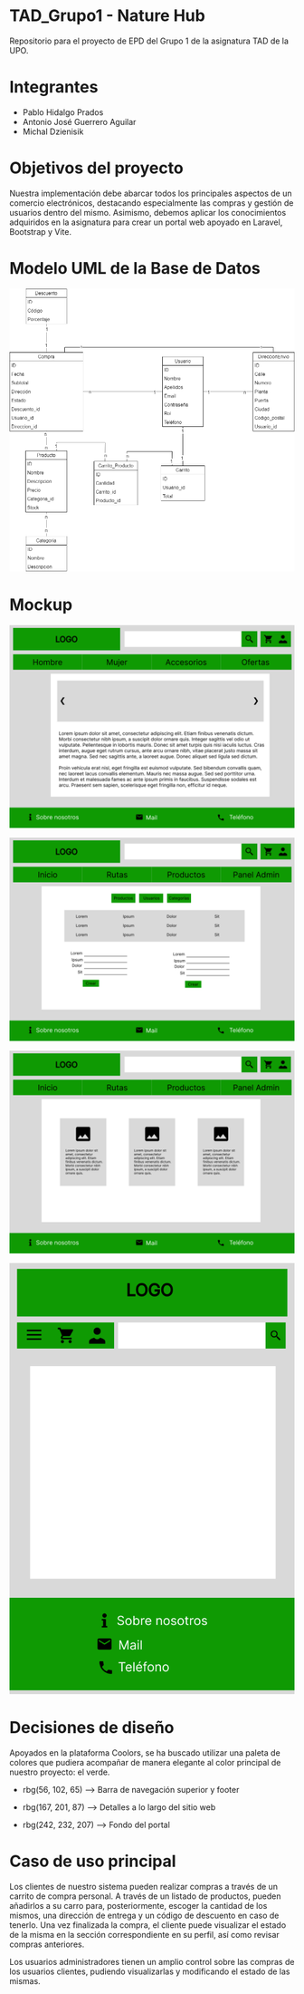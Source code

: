 # TAD_Grupo1 - Nature Hub
Repositorio para el proyecto de EPD del Grupo 1 de la asignatura TAD de la UPO.

# Integrantes
- Pablo Hidalgo Prados
- Antonio José Guerrero Aguilar
- Michal Dzienisik

# Objetivos del proyecto
Nuestra implementación debe abarcar todos los principales aspectos de un comercio electrónicos, destacando especialmente las compras y gestión de usuarios dentro del mismo. Asimismo, debemos aplicar los conocimientos adquiridos en la asignatura para crear un portal web apoyado en Laravel, Bootstrap y Vite.

# Modelo UML de la Base de Datos
![UML](./Design/UML.png)

# Mockup
![INICIO](./Mockups/inicio.png)


![PANEL ADMIN](./Mockups/panel_admin.png)


![PRODUCTOS](./Mockups/vista_productos.png)


![VISTA MÓVIL](./Mockups/vista_movil.png)


# Decisiones de diseño
Apoyados en la plataforma Coolors, se ha buscado utilizar una paleta de colores que pudiera acompañar de manera elegante al color principal de nuestro proyecto: el verde.

- rbg(56, 102, 65) --> Barra de navegación superior y footer 

- rbg(167, 201, 87) --> Detalles a lo largo del sitio web

- rbg(242, 232, 207) --> Fondo del portal

# Caso de uso principal
Los clientes de nuestro sistema pueden realizar compras a través de un carrito de compra personal. A través de un listado de productos, pueden añadirlos a su carro para, posteriormente, escoger la cantidad de los mismos, una dirección de entrega y un código de descuento en caso de tenerlo. Una vez finalizada la compra, el cliente puede visualizar el estado de la misma en la sección correspondiente en su perfil, así como revisar compras anteriores.

Los usuarios administradores tienen un amplio control sobre las compras de los usuarios clientes, pudiendo visualizarlas y modificando el estado de las mismas.
